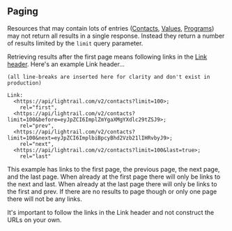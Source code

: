 ## Paging

Resources that may contain lots of entries ([Contacts](#reference/0/contacts/list-contacts), [Values](#reference/0/values/list-values), [Programs](#reference/0/programs/list-programs)) may not return all results in a single response.  Instead they return a number of results limited by the `limit` query parameter.

Retrieving results after the first page means following links in the [Link header](https://tools.ietf.org/html/rfc5988).  Here's an example Link header...

```text
(all line-breaks are inserted here for clarity and don't exist in production)

Link:
  <https://api/lightrail.com/v2/contacts?limit=100>;
    rel="first",
  <https://api/lightrail.com/v2/contacts?limit=100&before=eyJpZCI6ImplZmYgaXMgYXdlc29tZSJ9>;
    rel="prev",
  <https://api/lightrail.com/v2/contacts?limit=100&next=eyJpZCI6ImplbiBpcyBhd2Vzb21lIHRvbyJ9>;
    rel="next",
  <https://api/lightrail.com/v2/contacts?limit=100&last=true>;
    rel="last"
```

This example has links to the first page, the previous page, the next page, and the last page.  When already at the first page there will only be links to the next and last.  When already at the last page there will only be links to the first and prev.  If there are no results to page though or only one page there will not be any links.

It's important to follow the links in the Link header and not construct the URLs on your own.
